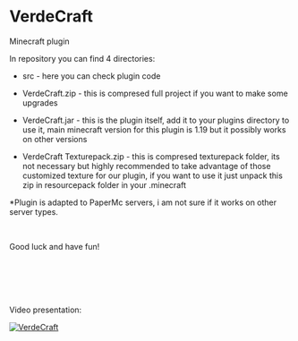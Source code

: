 # VerdeCraft
Minecraft plugin

In repository you can find 4 directories:

  - src - here you can check plugin code

  - VerdeCraft.zip - this is compresed full project if you want to make some upgrades

  - VerdeCraft.jar - this is the plugin itself, add it to your plugins directory to use it,
                  main minecraft version for this plugin is 1.19 but it possibly works on other versions
                  
  - VerdeCraft Texturepack.zip - this is compresed texturepack folder, its not necessary but highly recommended 
                              to take advantage of those customized texture for our plugin, 
                              if you want to use it just unpack this zip in resourcepack folder in your .minecraft
                  
*Plugin is adapted to PaperMc servers, i am not sure if it works on other server types.        

<br />    

Good luck and have fun!

<br />  
<br />  
<br />  
<br />  



Video presentation:

[![VerdeCraft](https://img.youtube.com/vi/oQ2xUcVYId8/0.jpg)](https://www.youtube.com/watch?v=oQ2xUcVYId8)

